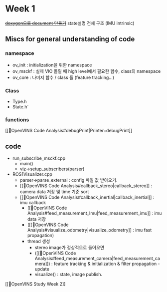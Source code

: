 # Week 1 
~~[doxygen으로 document 만들기](https://docs.openvins.com/dev-docs.html)~~
state설명
전체 구조 
(IMU intrinsic)
## Miscs for general understanding of code 
### namespace
- ov_init : initialization을 위한 namespace
- ov_msckf :  실제 VIO 돌릴 때 high level에서 필요한 함수, class의 namespace
-  ov_core : 나머지 함수 / class 들 (feature tracking…)
### Class
- Type.h
- State.h`
### functions
[[🧩OpenVINS Code Analysis#debugPrint|Printer::debugPrint]] 
## code
- run_subscribe_msckf.cpp
	- main()
	- viz→setup_subscribers(parser)
- ROS1Visualizer.cpp
	- parser→parse_external : config 파일 값 받아오기.
	- [[🧩OpenVINS Code Analysis#callback_stereo|callback_stereo]] : camera data 저장 및 time 기준 sort
	- [[🧩OpenVINS Code Analysis#callback_inertial|callback_inertial]] : imu callback
		- [[🧩OpenVINS Code Analysis#feed_measurement_Imu|feed_measurement_imu]] : imu data 저장
		- ([[🧩OpenVINS Code Analysis#visualize_odometry|visualize_odometry]] : imu fast propagation)
		- thread 생성
			- stereo image가 정상적으로 들어오면
			- ([[🧩OpenVINS Code Analysis#feed_measurement_camera|feed_measurement_camera]]) : feature tracking & initialization & filter propagation - update
			- visualize() : state, image publish. 

[[📖OpenVINS Study Week 2]]
